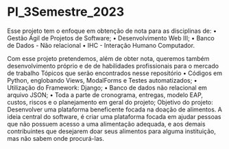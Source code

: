 # PI_3Semestre_2023
Esse projeto tem o enfoque em obtenção de nota para as disciplinas de:
• Gestão Ágil de Projetos de Software;
• Desenvolvimento Web III;
• Banco de Dados - Não relacional
• IHC - Interação Humano Computador.

Com esse projeto pretendemos, além de obter nota, queremos também desenvolvimento próprio e de de habilidades profissionais para o mercado de trabalho
Tópicos que serão encontrados nesse repositório
• Códigos em Python, englobando Views, ModalForms e Testes automatizados;
• Utilização do Framework: Django;
• Banco de dados não relacional em arquivo JSON;
• Toda a parte de cronograma, entregas, modelo EAP, custos, riscos e o planejamento em geral do projeto;
Objetivo do projeto:
Desenvolver uma plataforma beneficente focada na doação de alimentos.
A ideia central do software, é criar uma plataforma focada em ajudar pessoas que não possuem acesso a uma alimentação adequada, e aos demais contribuintes que desejarem doar seus alimentos para alguma instituição, mas não sabem onde procurá-las.
